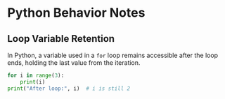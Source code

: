 # Python Behavior Notes

## Loop Variable Retention

In Python, a variable used in a `for` loop remains accessible after the loop ends, holding the last value from the iteration.

```python
for i in range(3):
    print(i)
print("After loop:", i)  # i is still 2
```
